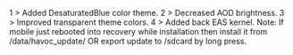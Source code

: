 





1 > Added DesaturatedBlue color theme.
2 > Decreased AOD brightness.
3 > Improved transparent theme colors.
4 > Added back EAS kernel.
Note: If mobile just rebooted into recovery while installation then install it from /data/havoc_update/ OR export update to /sdcard by long press.
